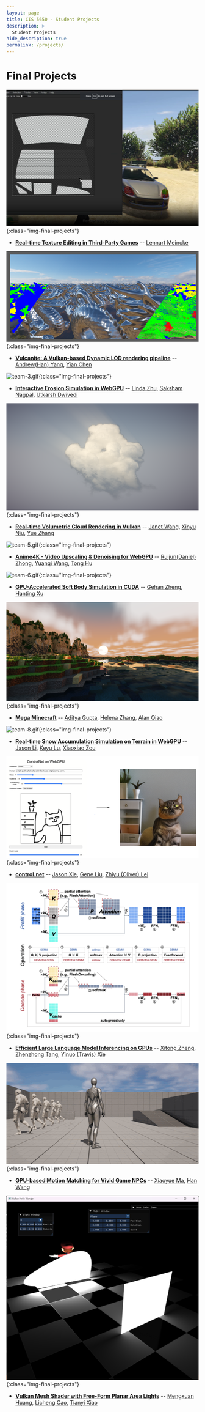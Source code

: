 ```yaml
---
layout: page
title: CIS 5650 - Student Projects
description: >
  Student Projects
hide_description: true
permalink: /projects/
---
```


# Final Projects

![team-1.png](/assets/images/projects/team-1.png){:class="img-final-projects"}
* [**Real-time Texture Editing in Third-Party Games**](https://voluble-sopapillas-1f9751.netlify.app/) -- [Lennart Meincke](https://github.com/LMSDev)

![team-2.png](/assets/images/projects/team-2.png){:class="img-final-projects"}
* [**Vulcanite: A Vulkan-based Dynamic LOD rendering pipeline**](https://github.com/bdwhst/Vulcanite) -- [Andrew(Han) Yang](https://github.com/bdwhst), [Yian Chen](https://github.com/SydianAndrewChen)

![team-3.gif](/assets/images/projects/team-3.gif){:class="img-final-projects"}
* [**Interactive Erosion Simulation in WebGPU**](https://github.com/GPU-Gang/WebGPU-Erosion-Simulation) -- [Linda Zhu](https://github.com/LinDadaism), [Saksham Nagpal](https://github.com/Saksham03), [Utkarsh Dwivedi](https://github.com/utkarshdwivedi3997)

![team-4.png](/assets/images/projects/team-4.png){:class="img-final-projects"}
* [**Real-time Volumetric Cloud Rendering in Vulkan**](https://github.com/YueZhang1027/CIS5650-Final-Project-Frostnova) -- [Janet Wang](https://github.com/xchennnw), [Xinyu Niu](https://github.com/xinyuniu123), [Yue Zhang](https://github.com/YueZhang1027)

![team-5.gif](https://drive.google.com/uc?export=view&id=1XpdozjclGKwBu45OJn3IVRkVP_aMSwMx){:class="img-final-projects"}
* [**Anime4K - Video Upscaling & Denoising for WebGPU**](https://github.com/Anime4KWebBoost/Anime4K-WebGPU) -- [Ruijun(Daniel) Zhong](https://github.com/DanielZhong), [Yuanqi Wang](https://github.com/plasmas), [Tong Hu](https://github.com/TongHuoAo)

![team-6.gif](https://github.com/CIS565-Fall-2023/cis565-fall-2023.github.io/assets/31180310/fecebf29-1243-48ad-a53f-5ce6cca705cb){:class="img-final-projects"}
* [**GPU-Accelerated Soft Body Simulation in CUDA**](https://github.com/GrahamZen/Soft-Body-Simulation-CUDA) -- [Gehan Zheng](https://github.com/GrahamZen), [Hanting Xu](https://github.com/HantingXu)

![team-7.png](/assets/images/projects/team-7.png){:class="img-final-projects"}
* [**Mega Minecraft**](https://github.com/AdityaGupta1/mega-minecraft) -- [Aditya Gupta](https://github.com/AdityaGupta1), [Helena Zhang](https://github.com/helenazzzzz), [Alan Qiao](https://github.com/Alan-Qiao)

![team-8.gif](/assets/images/projects/team-8.gif){:class="img-final-projects"}
* [**Real-time Snow Accumulation Simulation on Terrain in WebGPU**](https://github.com/Cryszzz/CIS-5650-Final-Project) -- [Jason Li](https://github.com/jailea), [Keyu Lu](https://github.com/uluyek), [Xiaoxiao Zou](https://github.com/Cryszzz)

![team-9.png](/assets/images/projects/team-9.png){:class="img-final-projects"}
* [**control.net**](https://github.com/JChunX/tinygrad/tree/web-control-net/examples/webgpu/controlnet) -- [Jason Xie](https://github.com/JChunX), [Gene Liu](https://github.com/eggggo), [Zhiyu (Oliver) Lei](https://github.com/Zhiyu-Lei)

![team-10.png](/assets/images/projects/team-10.png){:class="img-final-projects"}
* [**Efficient Large Language Model Inferencing on GPUs**](https://github.com/yinuotxie/Project-CUDA-FlashAttention) -- [Xitong Zheng](https://github.com/Zenfendson), [Zhenzhong Tang](https://github.com/toytag), [Yinuo (Travis) Xie](https://github.com/yinuotxie)

![team-11.gif](/assets/images/projects/team-11.gif){:class="img-final-projects"}
* [**GPU-based Motion Matching for Vivid Game NPCs**](https://github.com/CaballoMa/GPUBased_Emotional_MotionMatching) -- [Xiaoyue Ma](https://github.com/CaballoMa), [Han Wang](https://github.com/Ibm510000)

![team-12.png](/assets/images/projects/team-12.png){:class="img-final-projects"}
* [**Vulkan Mesh Shader with Free-Form Planar Area Lights**](https://github.com/CIS565-Final-Project/Vulkan-Free-Form-Area-Light) -- [Mengxuan Huang](https://github.com/MengxuanHUANG), [Licheng Cao](https://github.com/LichengCAO), [Tianyi Xiao](https://github.com/JackXTY)
